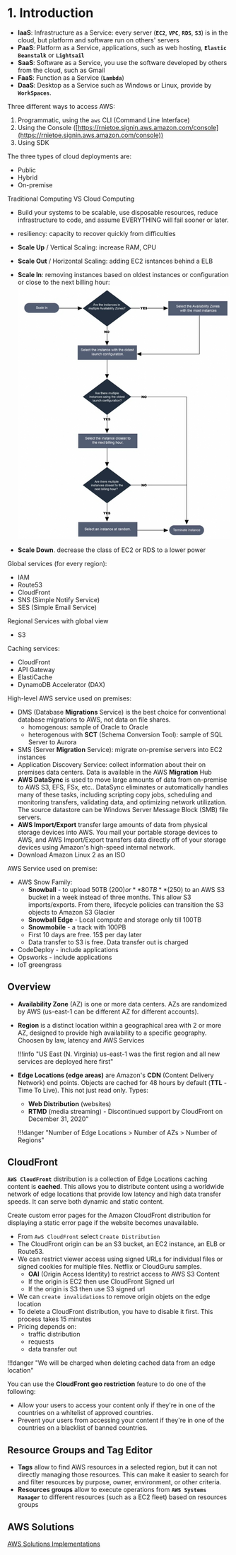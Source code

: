 # 1. Introduction

* **IaaS**: Infrastructure as a Service: every server (**`EC2`**, **`VPC`**, **`RDS`**, **`S3`**) is in the cloud, but platform and software run on others' servers
* **PaaS**: Platform as a Service, applications, such as web hosting, **`Elastic Beanstalk`** or **`Lightsail`** 
* **SaaS**: Software as a Service, you use the software developed by others from the cloud, such as Gmail
* **FaaS**: Function as a Service (**`Lambda`**)
* **DaaS**: Desktop as a Service such as Windows or Linux, provide by **`WorkSpaces`**.

 Three different ways to access AWS:

 1. Programmatic, using the `aws` CLI (Command Line Interface)
 2. Using the Console ([https://rnietoe.signin.aws.amazon.com/console](https://rnietoe.signin.aws.amazon.com/console))
 3. Using SDK 

The three types of cloud deployments are:

* Public
* Hybrid
* On-premise

Traditional Computing VS Cloud Computing

* Build your systems to be scalable, use disposable resources, reduce infrastructure to code, and assume EVERYTHING will fail sooner or later.
* resiliency: capacity to recover quickly from difficulties
* **Scale Up** / Vertical Scaling: increase RAM, CPU
* **Scale Out** / Horizontal Scaling: adding EC2 isntances behind a ELB
* **Scale In**: removing instances based on oldest instances or configuration or close to the next billing hour:
    ![](img/scale-in.png)
    
* **Scale Down**. decrease the class of EC2 or RDS to a lower power
    
Global services (for every region):

* IAM
* Route53
* CloudFront
* SNS (Simple Notify Service)
* SES (Simple Email Service)

Regional Services with global view

* S3

Caching services:

* CloudFront
* API Gateway
* ElastiCache
* DynamoDB Accelerator (DAX)

High-level AWS service used on premises:

* DMS (Database **Migrations** Service) is the best choice for conventional database migrations to AWS, not data on file shares.
    * homogenous: sample of Oracle to Oracle
    * heterogenous with **SCT** (Schema Conversion Tool): sample of SQL Server to Aurora
* SMS (Server **Migration** Service): migrate on-premise servers into EC2 instances
* Application Discovery Service: collect information about their on premises data centers. Data is available in the AWS **Migration** Hub
* **AWS DataSync** is used to move large amounts of data from on-premise to AWS S3, EFS, FSx, etc.. DataSync eliminates or automatically handles many of these tasks, including scripting copy jobs, scheduling and monitoring transfers, validating data, and optimizing network utilization. The source datastore can be Windows Server Message Block (SMB) file servers.
* **AWS Import/Export** transfer large amounts of data from physical storage devices into AWS. You mail your portable storage devices to AWS, and AWS Import/Export transfers data directly off of your storage devices using Amazon's high-speed internal network.
* Download Amazon Linux 2 as an ISO

AWS Service used on premise:

* AWS Snow Family:
    * **Snowball** - to upload 50TB (200$) or **80TB** (250$) to an AWS S3 bucket in a week instead of three months. This allow S3 imports/exports. From there, lifecycle policies can transition the S3 objects to Amazon S3 Glacier
    * **Snowball Edge** - Local compute and storage only till 100TB
    * **Snowmobile** - a track with 100PB
    * First 10 days are free. 15$ per day later
    * Data transfer to S3 is free. Data transfer out is charged
* CodeDeploy - include applications
* Opsworks - include applications
* IoT greengrass

## Overview

* **Availability Zone** (AZ) is one or more data centers. AZs are randomized by AWS (us-east-1 can be different AZ for different accounts). 
* **Region** is a distinct location within a geographical area with 2 or more AZ, designed to provide high availability to a specific geography. Choosen by law, latency and AWS Services

    !!!info "US East (N. Virginia) us-east-1 was the first region and all new services are deployed here first" 

* **Edge Locations (edge areas)** are Amazon's **CDN** (Content Delivery Network) end points. Objects are cached for 48 hours by default (**TTL** - Time To Live). This not just read only. Types:
    * **Web Distribution** (websites)
    * **RTMD** (media streaming) - Discontinued support by CloudFront on December 31, 2020"

    !!!danger "Number of Edge Locations > Number of AZs > Number of Regions"

## CloudFront

**`AWS CloudFront`** distribution is a collection of Edge Locations caching content is **cached**. This allows you to distribute content using a worldwide network of edge locations that provide low latency and high data transfer speeds. It can serve both dynamic and static content.

Create custom error pages for the Amazon CloudFront distribution for displaying a static error page if the website becomes unavailable.

* From `AwS CloudFront` select `Create Distribution`
* The CloudFront origin can be an S3 bucket, an EC2 instance, an ELB or Route53.
* We can restrict viewer access using signed URLs for individual files or signed cookies for multiple files. Netflix or CloudGuru samples. 
    * **OAI** (Origin Access Identity) to restrict access to AWS S3 Content
    * If the origin is EC2 then use CloudFront Signed url 
    * If the origin is S3 then use S3 signed url 
* We can `create invalidations` to remove origin objets on the edge location
* To delete a CloudFront distribution, you have to disable it first. This process takes 15 minutes	
* Pricing depends on:
    * traffic distribution
    * requests
    * data transfer out

!!!danger "We will be charged when deleting cached data from an edge location"

You can use the **CloudFront geo restriction** feature to do one of the following:

* Allow your users to access your content only if they're in one of the countries on a whitelist of approved countries.
* Prevent your users from accessing your content if they're in one of the countries on a blacklist of banned countries.
    
## Resource Groups and Tag Editor

* **Tags** allow to find AWS resources in a selected region, but it can not directly managing those resources. This can make it easier to search for and filter resources by purpose, owner, environment, or other criteria.
* **Resources groups** allow to execute operations from **`AWS Systems Manager`** to different resources (such as a EC2 fleet) based on resources groups

## AWS Solutions

[AWS Solutions Implementations](https://aws.amazon.com/solutions/implementations/?solutions-all.sort-by=item.additionalFields.sortDate&solutions-all.sort-order=desc)
